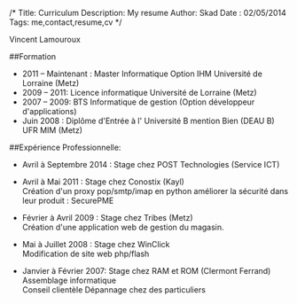 /*
Title: Curriculum
Description: My resume
Author: Skad
Date : 02/05/2014
Tags: me,contact,resume,cv
*/

Vincent Lamouroux

##Formation

- 2011 – Maintenant : Master Informatique Option IHM Université de Lorraine (Metz)
- 2009 – 2011: Licence informatique Université de Lorraine (Metz)
- 2007 – 2009: BTS Informatique de gestion (Option développeur d'applications)
- Juin 2008 : Diplôme d'Entrée à l' Université B mention Bien (DEAU B) UFR MIM (Metz)

##Expérience Professionnelle:
- Avril à Septembre 2014 : Stage chez POST Technologies (Service ICT)

- Avril à Mai 2011 : Stage chez Conostix (Kayl)  
Création d'un proxy pop/smtp/imap en python améliorer la sécurité dans leur produit : SecurePME

- Février à Avril 2009 : Stage chez Tribes (Metz)  
Création d'une application web de gestion du magasin. 
- Mai à Juillet 2008 : Stage chez WinClick  
Modification de site web php/flash 
- Janvier à Février 2007: Stage chez RAM et ROM (Clermont Ferrand)
Assemblage informatique  
Conseil clientèle 
Dépannage chez des particuliers 
